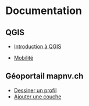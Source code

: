 # Documentation

## QGIS

* [Introduction à QGIS](qgis/intro.md)

* [Mobilité](qgis/mobilite.md)

## Géoportail mapnv.ch

* [Dessiner un profil](mapnv/profile.md)
* [Ajouter une couche](mapnv/addLayer.md)
